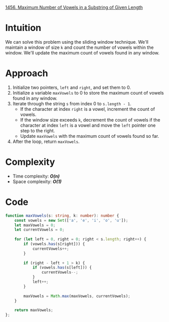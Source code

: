 [1456. Maximum Number of Vowels in a Substring of Given Length](https://leetcode.com/problems/maximum-number-of-vowels-in-a-substring-of-given-length/)

# Intuition
We can solve this problem using the sliding window technique. We'll maintain a window of size `k` and count the number of vowels within the window. We'll update the maximum count of vowels found in any window.

# Approach
1. Initialize two pointers, `left` and `right`, and set them to 0.
2. Initialize a variable `maxVowels` to 0 to store the maximum count of vowels found in any window.
3. Iterate through the string `s` from index 0 to `s.length - 1`.
   - If the character at index `right` is a vowel, increment the count of vowels.
   - If the window size exceeds `k`, decrement the count of vowels if the character at index `left` is a vowel and move the `left` pointer one step to the right.
   - Update `maxVowels` with the maximum count of vowels found so far.
4. After the loop, return `maxVowels`.

# Complexity
- Time complexity: ***O(n)***
- Space complexity: ***O(1)***

# Code
```typescript
function maxVowels(s: string, k: number): number {
    const vowels = new Set(['a', 'e', 'i', 'o', 'u']);
    let maxVowels = 0;
    let currentVowels = 0;
    
    for (let left = 0, right = 0; right < s.length; right++) {
        if (vowels.has(s[right])) {
            currentVowels++;
        }
        
        if (right - left + 1 > k) {
            if (vowels.has(s[left])) {
                currentVowels--;
            }
            left++;
        }
        
        maxVowels = Math.max(maxVowels, currentVowels);
    }
    
    return maxVowels;
};

```